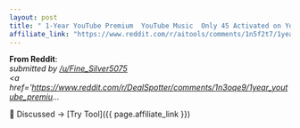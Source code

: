 ```yaml
---
layout: post
title: " 1-Year YouTube Premium  YouTube Music  Only 45 Activated on Your Email "
affiliate_link: "https://www.reddit.com/r/aitools/comments/1n5f2t7/1year_youtube_premium_youtube_music_only_45/?ref=autoverse&utm_source=autoverse"
---
```


**From Reddit**:  
*&#32; submitted by &#32; <a href='https://www.reddit.com/user/Fine_Silver5075'> /u/Fine_Silver5075 </a> <br /> <span><a href='https://www.reddit.com/r/DealSpotter/comments/1n3oqe9/1year_youtube_premiu...*

💬 Discussed → [Try Tool]({{ page.affiliate_link }})  

